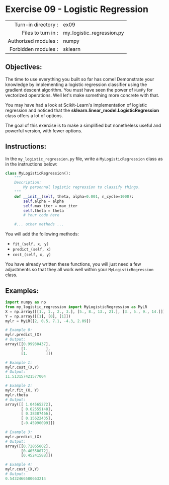 # Exercise 09 - Logistic Regression

|                         |                         |
| -----------------------:| ----------------------- |
|   Turn-in directory :   |  ex09                   |
|   Files to turn in :    |  my_logistic_regression.py             |
|   Authorized modules :  |  numpy              |
|   Forbidden modules :   |  sklearn            |

## Objectives:

The time to use everything you built so far has come! Demonstrate your knowledge by implementing a logistic regression classifier using the gradient descent algorithm.
You must have seen the power of `NumPy` for vectorized operations. Well let's make something more concrete with that.

You may have had a look at Scikit-Learn's implementation of logistic regression and noticed that the **sklearn.linear_model.LogisticRegression** class offers a lot of options.

The goal of this exercise is to make a simplified but nonetheless useful and powerful version, with fewer options.

## Instructions:
In the `my_logistic_regression.py` file, write a `MyLogisticRegression` class as in the instructions below:
```python
class MyLogisticRegression():
	"""
	Description:
		My personnal logistic regression to classify things.
	"""
    def __init__(self, theta, alpha=0.001, n_cycle=1000):
        self.alpha = alpha
        self.max_iter = max_iter
        self.theta = theta
        # Your code here

	#... other methods ...
```
You will add the following methods:
- `fit_(self, x, y)`
- `predict_(self, x)`
- `cost_(self, x, y)`

You have already written these functions, you will just need a few adjustments so that they all work well within your `MyLogisticRegression` class.

## Examples:
```python
import numpy as np
from my_logistic_regression import MyLogisticRegression as MyLR
X = np.array([[1., 1., 2., 3.], [5., 8., 13., 21.], [3., 5., 9., 14.]])
Y = np.array([[1], [0], [1]])
mylr = MyLR([2, 0.5, 7.1, -4.3, 2.09])

# Example 0:
mylr.predict_(X)
# Output:
array([[0.99930437],
       [1.        ],
       [1.        ]])

# Example 1:
mylr.cost_(X,Y)
# Output:
11.513157421577004

# Example 2:
mylr.fit_(X, Y)
mylr.theta
# Output:
array([[ 1.04565272],
       [ 0.62555148],
       [ 0.38387466],
       [ 0.15622435],
       [-0.45990099]])

# Example 3:
mylr.predict_(X)
# Output:
array([[0.72865802],
       [0.40550072],
       [0.45241588]])

# Example 4:
mylr.cost_(X,Y)
# Output:
0.5432466580663214
```
